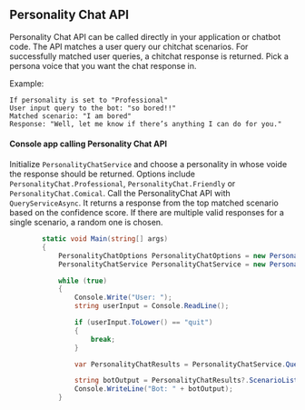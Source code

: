 ## Personality Chat API
Personality Chat API can be called directly in your application or chatbot code. The API matches a user query our chitchat scenarios. For successfully matched user queries, a chitchat response is returned. Pick a persona voice that you want the chat response in.

Example:

	If personality is set to "Professional" 
	User input query to the bot: "so bored!!"
	Matched scenario: "I am bored"
	Response: "Well, let me know if there’s anything I can do for you."
	

#### Console app calling Personality Chat API
Initialize `PersonalityChatService` and choose a personality in whose voide the response should be returned. Options include `PersonalityChat.Professional`, `PersonalityChat.Friendly` or `PersonalityChat.Comical`.
Call the PersonalityChat API with `QueryServiceAsync`. It returns a response from the top matched scenario based on the confidence score. If there are multiple valid responses for a single scenario, a random one is chosen.

```csharp
        static void Main(string[] args)
        {
            PersonalityChatOptions PersonalityChatOptions = new PersonalityChatOptions(string.Empty, PersonalityChat.Professional);
            PersonalityChatService PersonalityChatService = new PersonalityChatService(PersonalityChatOptions);

            while (true)
            {
                Console.Write("User: ");
                string userInput = Console.ReadLine();

                if (userInput.ToLower() == "quit")
                {
                    break;
                }

                var PersonalityChatResults = PersonalityChatService.QueryServiceAsync(userInput).Result;

                string botOutput = PersonalityChatResults?.ScenarioList?.FirstOrDefault()?.Responses?.FirstOrDefault() ?? "";
                Console.WriteLine("Bot: " + botOutput);
            }
```